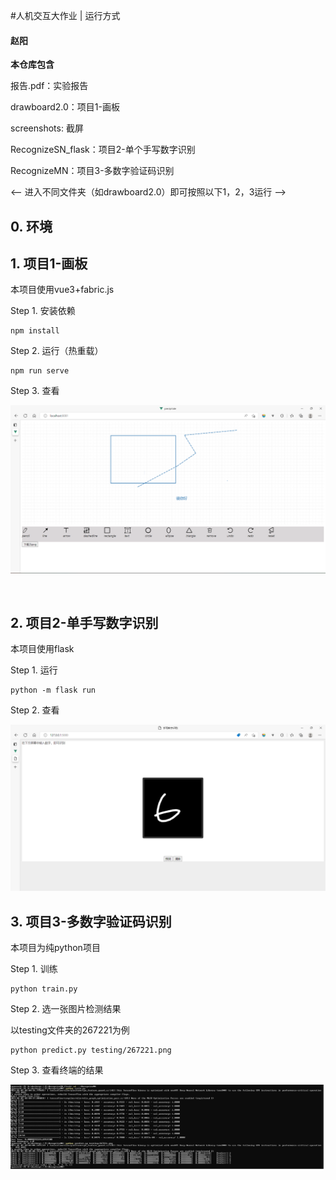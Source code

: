 #人机交互大作业 | 运行方式

#### 赵阳

<pr><pr>


**本仓库包含**

报告.pdf：实验报告

drawboard2.0：项目1-画板 

screenshots: 截屏

RecognizeSN_flask：项目2-单个手写数字识别

RecognizeMN：项目3-多数字验证码识别

<-- 进入不同文件夹（如drawboard2.0）即可按照以下1，2，3运行 --> 

<pr><pr><pr>

## 0. 环境




## 1. 项目1-画板

本项目使用vue3+fabric.js

Step 1. 安装依赖

```
npm install
```

Step 2. 运行（热重载）

```
npm run serve
```

Step 3. 查看

![drawboard](./screenshots/drawboard2.0.png)

<br>

## 2. 项目2-单手写数字识别

本项目使用flask

Step 1. 运行

```
python -m flask run
```

Step 2. 查看

![drawboard](./screenshots/RecognizeSN_flask.png)

## 3. 项目3-多数字验证码识别

本项目为纯python项目

Step 1. 训练

```
python train.py
```

Step 2. 选一张图片检测结果

以testing文件夹的267221为例

```
python predict.py testing/267221.png
```

Step 3. 查看终端的结果

![drawboard](./screenshots/RecognizeMN.png)